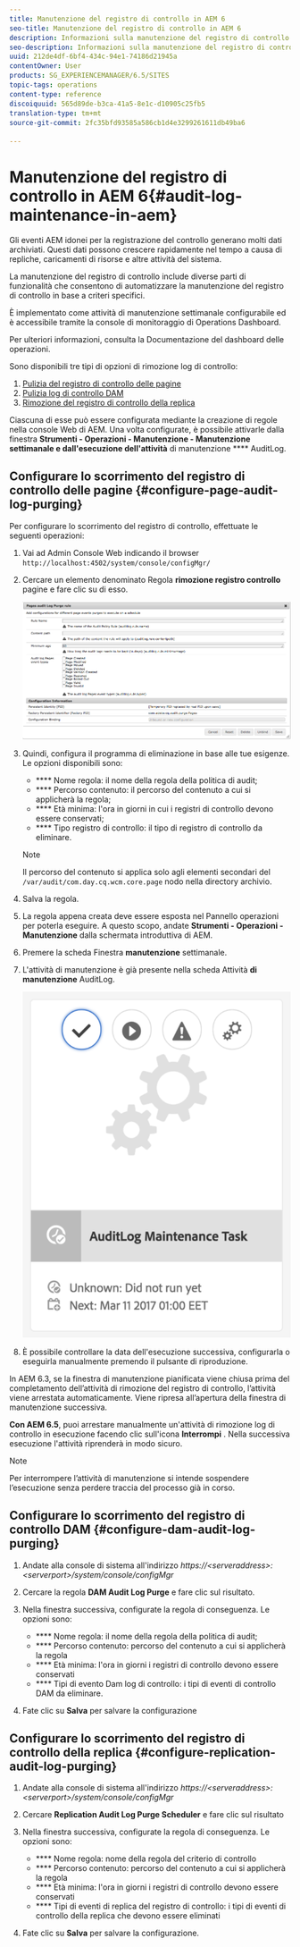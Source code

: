 ```yaml
---
title: Manutenzione del registro di controllo in AEM 6
seo-title: Manutenzione del registro di controllo in AEM 6
description: Informazioni sulla manutenzione del registro di controllo in AEM.
seo-description: Informazioni sulla manutenzione del registro di controllo in AEM.
uuid: 212de4df-6bf4-434c-94e1-74186d21945a
contentOwner: User
products: SG_EXPERIENCEMANAGER/6.5/SITES
topic-tags: operations
content-type: reference
discoiquuid: 565d89de-b3ca-41a5-8e1c-d10905c25fb5
translation-type: tm+mt
source-git-commit: 2fc35bfd93585a586cb1d4e3299261611db49ba6

---
```



# Manutenzione del registro di controllo in AEM 6{#audit-log-maintenance-in-aem}

Gli eventi AEM idonei per la registrazione del controllo generano molti dati archiviati. Questi dati possono crescere rapidamente nel tempo a causa di repliche, caricamenti di risorse e altre attività del sistema.

La manutenzione del registro di controllo include diverse parti di funzionalità che consentono di automatizzare la manutenzione del registro di controllo in base a criteri specifici.

È implementato come attività di manutenzione settimanale configurabile ed è accessibile tramite la console di monitoraggio di Operations Dashboard.

Per ulteriori informazioni, consulta la Documentazione [](/help/sites-administering/operations-dashboard.md)del dashboard delle operazioni.

Sono disponibili tre tipi di opzioni di rimozione log di controllo:

1. [Pulizia del registro di controllo delle pagine](/help/sites-administering/operations-audit-log.md#configure-page-audit-log-purging)
1. [Pulizia log di controllo DAM](/help/sites-administering/operations-audit-log.md#configure-dam-audit-log-purging)
1. [Rimozione del registro di controllo della replica](/help/sites-administering/operations-audit-log.md#configure-replication-audit-log-purging)

Ciascuna di esse può essere configurata mediante la creazione di regole nella console Web di AEM. Una volta configurate, è possibile attivarle dalla finestra **Strumenti - Operazioni - Manutenzione - Manutenzione settimanale e dall&#39;esecuzione dell&#39;attività** di manutenzione **** AuditLog.

## Configurare lo scorrimento del registro di controllo delle pagine {#configure-page-audit-log-purging}

Per configurare lo scorrimento del registro di controllo, effettuate le seguenti operazioni:

1. Vai ad Admin Console Web indicando il browser `http://localhost:4502/system/console/configMgr/`

1. Cercare un elemento denominato Regola **rimozione registro controllo** pagine e fare clic su di esso.

   ![chlimage_1-365](assets/chlimage_1-365.png)

1. Quindi, configura il programma di eliminazione in base alle tue esigenze. Le opzioni disponibili sono:

   * **** Nome regola: il nome della regola della politica di audit;
   * **** Percorso contenuto: il percorso del contenuto a cui si applicherà la regola;
   * **** Età minima: l&#39;ora in giorni in cui i registri di controllo devono essere conservati;
   * **** Tipo registro di controllo: il tipo di registro di controllo da eliminare.
   >[!NOTE]
   >
   >Il percorso del contenuto si applica solo agli elementi secondari del `/var/audit/com.day.cq.wcm.core.page` nodo nella directory archivio.

1. Salva la regola.
1. La regola appena creata deve essere esposta nel Pannello operazioni per poterla eseguire. A questo scopo, andate **Strumenti - Operazioni - Manutenzione** dalla schermata introduttiva di AEM.

1. Premere la scheda Finestra **manutenzione** settimanale.

1. L&#39;attività di manutenzione è già presente nella scheda Attività **di manutenzione** AuditLog.

   ![chlimage_1-366](assets/chlimage_1-366.png)

1. È possibile controllare la data dell&#39;esecuzione successiva, configurarla o eseguirla manualmente premendo il pulsante di riproduzione.

In AEM 6.3, se la finestra di manutenzione pianificata viene chiusa prima del completamento dell’attività di rimozione del registro di controllo, l’attività viene arrestata automaticamente. Viene ripresa all’apertura della finestra di manutenzione successiva.

**Con AEM 6.5**, puoi arrestare manualmente un&#39;attività di rimozione log di controllo in esecuzione facendo clic sull&#39;icona **Interrompi** . Nella successiva esecuzione l&#39;attività riprenderà in modo sicuro.

>[!NOTE]
>
>Per interrompere l’attività di manutenzione si intende sospendere l’esecuzione senza perdere traccia del processo già in corso.

## Configurare lo scorrimento del registro di controllo DAM {#configure-dam-audit-log-purging}

1. Andate alla console di sistema all&#39;indirizzo *https://&lt;serveraddress>:&lt;serverport>/system/console/configMgr*
1. Cercare la regola **DAM Audit Log Purge** e fare clic sul risultato.
1. Nella finestra successiva, configurate la regola di conseguenza. Le opzioni sono:

   * **** Nome regola: il nome della regola della politica di audit;
   * **** Percorso contenuto: percorso del contenuto a cui si applicherà la regola
   * **** Età minima: l&#39;ora in giorni i registri di controllo devono essere conservati
   * **** Tipi di evento Dam log di controllo: i tipi di eventi di controllo DAM da eliminare.

1. Fate clic su **Salva** per salvare la configurazione

## Configurare lo scorrimento del registro di controllo della replica {#configure-replication-audit-log-purging}

1. Andate alla console di sistema all&#39;indirizzo *https://&lt;serveraddress>:&lt;serverport>/system/console/configMgr*
1. Cercare **Replication Audit Log Purge Scheduler** e fare clic sul risultato
1. Nella finestra successiva, configurate la regola di conseguenza. Le opzioni sono:

   * **** Nome regola: nome della regola del criterio di controllo
   * **** Percorso contenuto: percorso del contenuto a cui si applicherà la regola
   * **** Età minima: l&#39;ora in giorni i registri di controllo devono essere conservati
   * **** Tipi di eventi di replica del registro di controllo: i tipi di eventi di controllo della replica che devono essere eliminati

1. Fate clic su **Salva** per salvare la configurazione.

